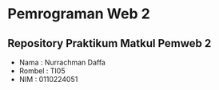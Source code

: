 # Pemrograman Web 2
## Repository Praktikum Matkul Pemweb 2

- Nama : Nurrachman Daffa
- Rombel : TI05
- NIM : 0110224051